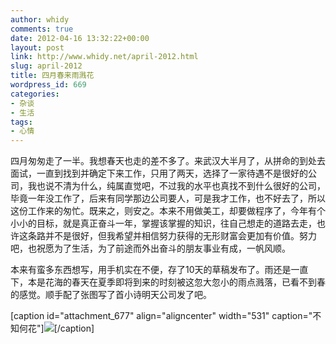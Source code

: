 ```yaml
---
author: whidy
comments: true
date: 2012-04-16 13:32:22+00:00
layout: post
link: http://www.whidy.net/april-2012.html
slug: april-2012
title: 四月春来雨溅花
wordpress_id: 669
categories:
- 杂谈
- 生活
tags:
- 心情
---
```


四月匆匆走了一半。我想春天也走的差不多了。来武汉大半月了，从拼命的到处去面试，一直到找到并确定下来工作，只用了两天，选择了一家待遇不是很好的公司，我也说不清为什么，纯属直觉吧，不过我的水平也真找不到什么很好的公司，毕竟一年没工作了，后来有同学那边公司要人，可是我才工作，也不好去了，所以这份工作来的匆忙。既来之，则安之。本来不用做美工，却要做程序了，今年有个小小的目标，就是真正奋斗一年，掌握该掌握的知识，往自己想走的道路去走，也许这条路并不是很好，但我希望并相信努力获得的无形财富会更加有价值。努力吧，也祝愿为了生活，为了前途而外出奋斗的朋友事业有成，一帆风顺。

本来有蛮多东西想写，用手机实在不便，存了10天的草稿发布了。雨还是一直下，本是花海的春天在夏季即将到来的时刻被这忽大忽小的雨点溅落，已看不到春的感觉。顺手配了张图写了首小诗明天公司发了吧。

[caption id="attachment_677" align="aligncenter" width="531" caption="不知何花"][![](/wp-content/uploads/2012/04/By-whidy.jpg)](/wp-content/uploads/2012/04/By-whidy.jpg)[/caption]
